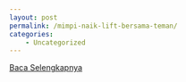 ```yaml
---
layout: post
permalink: /mimpi-naik-lift-bersama-teman/
categories:
    - Uncategorized
---
```


[Baca Selengkapnya](/08)